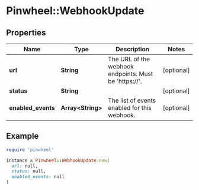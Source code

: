 # Pinwheel::WebhookUpdate

## Properties

| Name | Type | Description | Notes |
| ---- | ---- | ----------- | ----- |
| **url** | **String** | The URL of the webhook endpoints. Must be &#39;https://&#39;. | [optional] |
| **status** | **String** |  | [optional] |
| **enabled_events** | **Array&lt;String&gt;** | The list of events enabled for this webhook. | [optional] |

## Example

```ruby
require 'pinwheel'

instance = Pinwheel::WebhookUpdate.new(
  url: null,
  status: null,
  enabled_events: null
)
```

